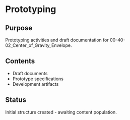 # Prototyping

## Purpose
Prototyping activities and draft documentation for 00-40-02_Center_of_Gravity_Envelope.

## Contents
- Draft documents
- Prototype specifications
- Development artifacts

## Status
Initial structure created - awaiting content population.
